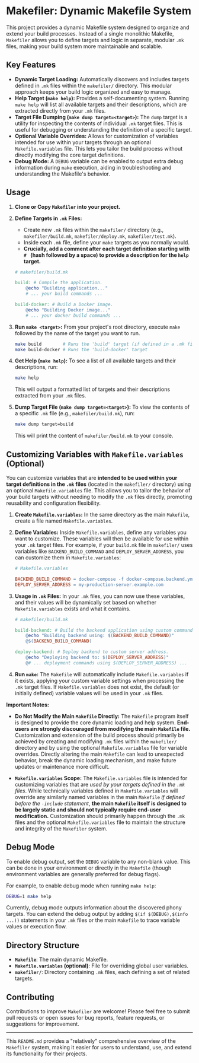# Makefiler: Dynamic Makefile System

This project provides a dynamic Makefile system designed to organize and extend your build processes. Instead of a single monolithic Makefile, `Makefiler` allows you to define targets and logic in separate, modular `.mk` files, making your build system more maintainable and scalable.

## Key Features

- **Dynamic Target Loading:** Automatically discovers and includes targets defined in `.mk` files within the `makefiler/` directory. This modular approach keeps your build logic organized and easy to manage.
- **Help Target (`make help`):** Provides a self-documenting system. Running `make help` will list all available targets and their descriptions, which are extracted directly from your `.mk` files.
- **Target File Dumping (`make dump target=<target>`):** The `dump` target is a utility for inspecting the contents of individual `.mk` target files. This is useful for debugging or understanding the definition of a specific target.
- **Optional Variable Overrides:** Allows for customization of variables intended for use within your targets through an optional `Makefile.variables` file. This lets you tailor the build process without directly modifying the core target definitions.
- **Debug Mode:** A `DEBUG` variable can be enabled to output extra debug information during `make` execution, aiding in troubleshooting and understanding the Makefile's behavior.

## Usage

1.  **Clone or Copy `Makefiler` into your project.**

2.  **Define Targets in `.mk` Files:**

    - Create new `.mk` files within the `makefiler/` directory (e.g., `makefiler/build.mk`, `makefiler/deploy.mk`, `makefiler/test.mk`).
    - Inside each `.mk` file, define your `make` targets as you normally would.
    - **Crucially, add a comment after each target definition starting with `# ` (hash followed by a space) to provide a description for the `help` target.**

    ```makefile
    # makefiler/build.mk

    build: # Compile the application.
        @echo "Building application..."
        # ... your build commands ...

    build-docker: # Build a Docker image.
        @echo "Building Docker image..."
        # ... your docker build commands ...
    ```

3.  **Run `make <target>`:** From your project's root directory, execute `make` followed by the name of the target you want to run.

    ```bash
    make build        # Runs the 'build' target (if defined in a .mk file)
    make build-docker # Runs the 'build-docker' target
    ```

4.  **Get Help (`make help`):** To see a list of all available targets and their descriptions, run:

    ```bash
    make help
    ```

    This will output a formatted list of targets and their descriptions extracted from your `.mk` files.

5.  **Dump Target File (`make dump target=<target>`):** To view the contents of a specific `.mk` file (e.g., `makefiler/build.mk`), run:

    ```bash
    make dump target=build
    ```

    This will print the content of `makefiler/build.mk` to your console.

## Customizing Variables with `Makefile.variables` (Optional)

You can customize variables that are **intended to be used within your target definitions in the `.mk` files** (located in the `makefiler/` directory) using an optional `Makefile.variables` file. This allows you to tailor the behavior of your build targets without needing to modify the `.mk` files directly, promoting reusability and configuration flexibility.

1.  **Create `Makefile.variables`:** In the same directory as the main `Makefile`, create a file named `Makefile.variables`.

2.  **Define Variables:** Inside `Makefile.variables`, define any variables you want to customize. These variables will then be available for use within your `.mk` target files. For example, if your `build.mk` file in `makefiler/` uses variables like `BACKEND_BUILD_COMMAND` and `DEPLOY_SERVER_ADDRESS`, you can customize them in `Makefile.variables`:

    ```makefile
    # Makefile.variables

    BACKEND_BUILD_COMMAND = docker-compose -f docker-compose.backend.yml build
    DEPLOY_SERVER_ADDRESS = my-production-server.example.com
    ```

3.  **Usage in `.mk` Files:** In your `.mk` files, you can now use these variables, and their values will be dynamically set based on whether `Makefile.variables` exists and what it contains.

    ```makefile
    # makefiler/build.mk

    build-backend: # Build the backend application using custom command.
        @echo "Building backend using: $(BACKEND_BUILD_COMMAND)"
        @$(BACKEND_BUILD_COMMAND)

    deploy-backend: # Deploy backend to custom server address.
        @echo "Deploying backend to: $(DEPLOY_SERVER_ADDRESS)"
        @# ... deployment commands using $(DEPLOY_SERVER_ADDRESS) ...
    ```

4.  **Run `make`:** The `Makefile` will automatically include `Makefile.variables` if it exists, applying your custom variable settings when processing the `.mk` target files. If `Makefile.variables` does not exist, the default (or initially defined) variable values will be used in your `.mk` files.

**Important Notes:**

- **Do Not Modify the Main `Makefile` Directly:** The `Makefile` program itself is designed to provide the core dynamic loading and help system. **End-users are strongly discouraged from modifying the main `Makefile` file.** Customization and extension of the build process should primarily be achieved by creating and modifying `.mk` files within the `makefiler/` directory and by using the optional `Makefile.variables` file for variable overrides. Directly altering the main `Makefile` can lead to unexpected behavior, break the dynamic loading mechanism, and make future updates or maintenance more difficult.

- **`Makefile.variables` Scope:** The `Makefile.variables` file is intended for customizing variables that are _used by your targets defined in the `.mk` files_. While technically variables defined in `Makefile.variables` will override any similarly named variables in the main `Makefile` _if defined before the `-include` statement_, **the main `Makefile` itself is designed to be largely static and should not typically require end-user modification.** Customization should primarily happen through the `.mk` files and the optional `Makefile.variables` file to maintain the structure and integrity of the `Makefiler` system.

## Debug Mode

To enable debug output, set the `DEBUG` variable to any non-blank value. This can be done in your environment or directly in the `Makefile` (though environment variables are generally preferred for debug flags).

For example, to enable debug mode when running `make help`:

```bash
DEBUG=1 make help
```

Currently, debug mode outputs information about the discovered phony targets. You can extend the debug output by adding `$(if $(DEBUG),$(info ...))` statements in your `.mk` files or the main `Makefile` to trace variable values or execution flow.

## Directory Structure

- **`Makefile`**: The main dynamic Makefile.
- **`Makefile.variables` (optional)**: File for overriding global user variables.
- **`makefiler/`**: Directory containing `.mk` files, each defining a set of related targets.

## Contributing

Contributions to improve `Makefiler` are welcome! Please feel free to submit pull requests or open issues for bug reports, feature requests, or suggestions for improvement.

---

This `README.md` provides a "relatively" comprehensive overview of the `Makefiler` system, making it easier for users to understand, use, and extend its functionality for their projects.
